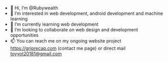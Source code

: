- 👋 Hi, I’m @Rubywealth
- 👀 I’m interested in web development, android development and machine learning
- 🌱 I’m currently learning web development
- 💞️ I’m looking to collaborate on web design and development opportunities
- 📫 You can reach me on my ongoing website project https://griprecap.com (contact me page) or direct mail toyyot20181@gmail.com

<!---
Rubywealth/Rubywealth is a ✨ special ✨ repository because its `README.md` (this file) appears on your GitHub profile.
You can click the Preview link to take a look at your changes.
--->
